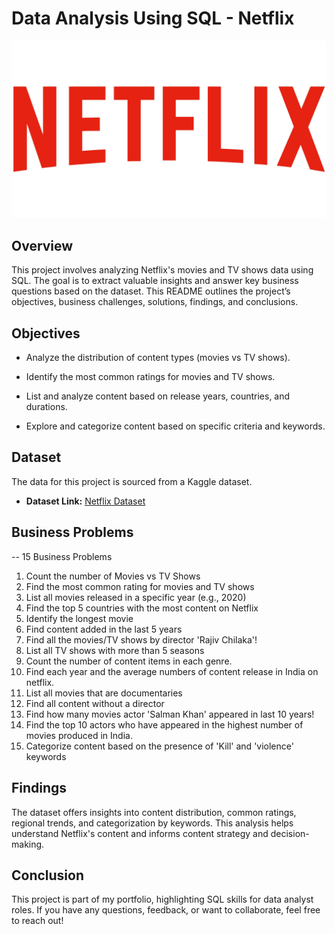 # Data Analysis Using SQL - Netflix 

![Netflixlogo](https://github.com/kanish230/netflix_sql/blob/main/Netflix%20Logo.jpg)

## Overview
This project involves analyzing Netflix's movies and TV shows data using SQL. The goal is to extract valuable insights and answer key business questions based on the dataset. This README outlines the project’s objectives, business challenges, solutions, findings, and conclusions.

## Objectives

- Analyze the distribution of content types (movies vs TV shows).

- Identify the most common ratings for movies and TV shows.

- List and analyze content based on release years, countries, and durations.

- Explore and categorize content based on specific criteria and keywords.

## Dataset

The data for this project is sourced from a Kaggle dataset.

- **Dataset Link:** [Netflix Dataset](https://www.kaggle.com/datasets/shivamb/netflix-shows?resource=download)

## Business Problems

-- 15 Business Problems

1. Count the number of Movies vs TV Shows
2. Find the most common rating for movies and TV shows
3. List all movies released in a specific year (e.g., 2020)
4. Find the top 5 countries with the most content on Netflix
5. Identify the longest movie
6. Find content added in the last 5 years
7. Find all the movies/TV shows by director 'Rajiv Chilaka'!
8. List all TV shows with more than 5 seasons
9. Count the number of content items in each genre.
10. Find each year and the average numbers of content release in India on netflix.
11. List all movies that are documentaries
12. Find all content without a director
13. Find how many movies actor 'Salman Khan' appeared in last 10 years!
14. Find the top 10 actors who have appeared in the highest number of movies produced in India.
15. Categorize content based on the presence of 'Kill' and 'violence' keywords

## Findings

The dataset offers insights into content distribution, common ratings, regional trends, and categorization by keywords. This analysis helps understand Netflix's content and informs content strategy and decision-making.

## Conclusion
This project is part of my portfolio, highlighting SQL skills for data analyst roles. If you have any questions, feedback, or want to collaborate, feel free to reach out!














